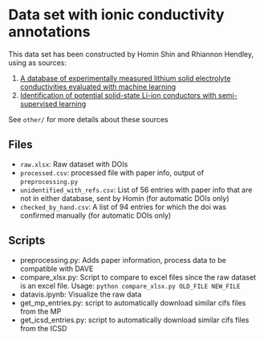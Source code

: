 # Data set with ionic conductivity annotations

This data set has been constructed by Homin Shin and Rhiannon Hendley, using as sources:

1. [A database of experimentally measured lithium solid electrolyte conductivities evaluated with machine learning](https://www.nature.com/articles/s41524-022-00951-z) 
2. [Identification of potential solid-state Li-ion conductors with semi-supervised learning](https://pubs.rsc.org/en/content/articlelanding/2023/ee/d2ee03499a)

See `other/` for more details about these sources

## Files

- `raw.xlsx`: Raw dataset with DOIs
- `processed.csv`: processed file with paper info, output of `preprocessing.py`
- `unidentified_with_refs.csv`: List of 56 entries with paper info that are not in either database, sent by Homin (for automatic DOIs only)
- `checked_by_hand.csv`: A list of 94 entries for which the doi was confirmed manually (for automatic DOIs only)

## Scripts
- preprocessing.py: Adds paper information, process data to be compatible with DAVE
- compare_xlsx.py: Script to compare to excel files since the raw dataset is an excel file. Usage: `python compare_xlsx.py OLD_FILE NEW_FILE`
- datavis.ipynb: Visualize the raw data
- get_mp_entries.py: script to automatically download similar cifs files from the MP
- get_icsd_entries.py: script to automatically download similar cifs files from the ICSD
